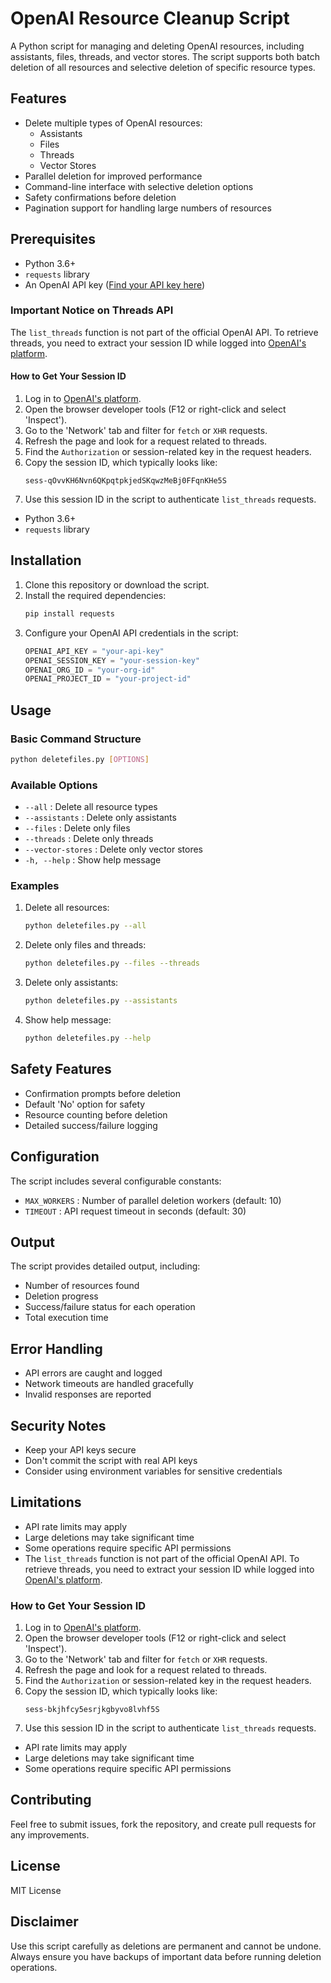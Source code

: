# OpenAI Resource Cleanup Script

A Python script for managing and deleting OpenAI resources, including assistants, files, threads, and vector stores. The script supports both batch deletion of all resources and selective deletion of specific resource types.

## Features

- Delete multiple types of OpenAI resources:
  - Assistants
  - Files
  - Threads
  - Vector Stores
- Parallel deletion for improved performance
- Command-line interface with selective deletion options
- Safety confirmations before deletion
- Pagination support for handling large numbers of resources

## Prerequisites

- Python 3.6+
- `requests` library
- An OpenAI API key ([Find your API key here](https://help.openai.com/en/articles/4936850-where-do-i-find-my-openai-api-key))

### Important Notice on Threads API

The `list_threads` function is not part of the official OpenAI API. To retrieve threads, you need to extract your session ID while logged into [OpenAI's platform](https://platform.openai.com/threads).

#### How to Get Your Session ID

1. Log in to [OpenAI's platform](https://platform.openai.com/threads).
2. Open the browser developer tools (F12 or right-click and select 'Inspect').
3. Go to the 'Network' tab and filter for `fetch` or `XHR` requests.
4. Refresh the page and look for a request related to threads.
5. Find the `Authorization` or session-related key in the request headers.
6. Copy the session ID, which typically looks like:
   ```
   sess-qOvvKH6Nvn6QKpqtpkjedSKqwzMeBj0FFqnKHe5S
   ```
7. Use this session ID in the script to authenticate `list_threads` requests.

- Python 3.6+
- `requests` library

## Installation

1. Clone this repository or download the script.
2. Install the required dependencies:
   ```bash
   pip install requests
   ```
3. Configure your OpenAI API credentials in the script:
   ```python
   OPENAI_API_KEY = "your-api-key"
   OPENAI_SESSION_KEY = "your-session-key"
   OPENAI_ORG_ID = "your-org-id"
   OPENAI_PROJECT_ID = "your-project-id"
   ```

## Usage

### Basic Command Structure

```bash
python deletefiles.py [OPTIONS]
```

### Available Options

- `--all` : Delete all resource types
- `--assistants` : Delete only assistants
- `--files` : Delete only files
- `--threads` : Delete only threads
- `--vector-stores` : Delete only vector stores
- `-h, --help` : Show help message

### Examples

1. Delete all resources:
   ```bash
   python deletefiles.py --all
   ```

2. Delete only files and threads:
   ```bash
   python deletefiles.py --files --threads
   ```

3. Delete only assistants:
   ```bash
   python deletefiles.py --assistants
   ```

4. Show help message:
   ```bash
   python deletefiles.py --help
   ```

## Safety Features

- Confirmation prompts before deletion
- Default 'No' option for safety
- Resource counting before deletion
- Detailed success/failure logging

## Configuration

The script includes several configurable constants:

- `MAX_WORKERS` : Number of parallel deletion workers (default: 10)
- `TIMEOUT` : API request timeout in seconds (default: 30)

## Output

The script provides detailed output, including:
- Number of resources found
- Deletion progress
- Success/failure status for each operation
- Total execution time

## Error Handling

- API errors are caught and logged
- Network timeouts are handled gracefully
- Invalid responses are reported

## Security Notes

- Keep your API keys secure
- Don't commit the script with real API keys
- Consider using environment variables for sensitive credentials

## Limitations

- API rate limits may apply
- Large deletions may take significant time
- Some operations require specific API permissions
- The `list_threads` function is not part of the official OpenAI API. To retrieve threads, you need to extract your session ID while logged into [OpenAI's platform](https://platform.openai.com/threads).

### How to Get Your Session ID

1. Log in to [OpenAI's platform](https://platform.openai.com/threads).
2. Open the browser developer tools (F12 or right-click and select 'Inspect').
3. Go to the 'Network' tab and filter for `fetch` or `XHR` requests.
4. Refresh the page and look for a request related to threads.
5. Find the `Authorization` or session-related key in the request headers.
6. Copy the session ID, which typically looks like:
   ```
   sess-bkjhfcy5esrjkgbyvo8lvhf5S
   ```
7. Use this session ID in the script to authenticate `list_threads` requests.


- API rate limits may apply
- Large deletions may take significant time
- Some operations require specific API permissions

## Contributing

Feel free to submit issues, fork the repository, and create pull requests for any improvements.

## License

MIT License

## Disclaimer

Use this script carefully as deletions are permanent and cannot be undone. Always ensure you have backups of important data before running deletion operations.

